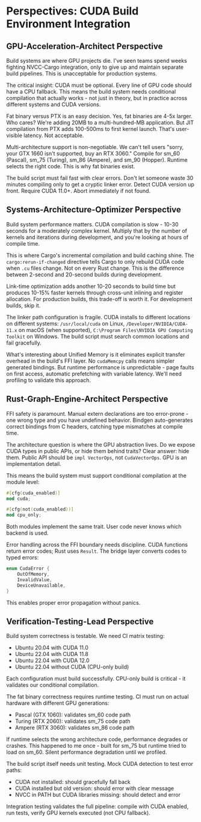 # Perspectives: CUDA Build Environment Integration

## GPU-Acceleration-Architect Perspective

Build systems are where GPU projects die. I've seen teams spend weeks fighting NVCC-Cargo integration, only to give up and maintain separate build pipelines. This is unacceptable for production systems.

The critical insight: CUDA must be optional. Every line of GPU code should have a CPU fallback. This means the build system needs conditional compilation that actually works - not just in theory, but in practice across different systems and CUDA versions.

Fat binary versus PTX is an easy decision. Yes, fat binaries are 4-5x larger. Who cares? We're adding 20MB to a multi-hundred-MB application. But JIT compilation from PTX adds 100-500ms to first kernel launch. That's user-visible latency. Not acceptable.

Multi-architecture support is non-negotiable. We can't tell users "sorry, your GTX 1660 isn't supported, buy an RTX 3060." Compile for sm_60 (Pascal), sm_75 (Turing), sm_86 (Ampere), and sm_90 (Hopper). Runtime selects the right code. This is why fat binaries exist.

The build script must fail fast with clear errors. Don't let someone waste 30 minutes compiling only to get a cryptic linker error. Detect CUDA version up front. Require CUDA 11.0+. Abort immediately if not found.

## Systems-Architecture-Optimizer Perspective

Build system performance matters. CUDA compilation is slow - 10-30 seconds for a moderately complex kernel. Multiply that by the number of kernels and iterations during development, and you're looking at hours of compile time.

This is where Cargo's incremental compilation and build caching shine. The `cargo:rerun-if-changed` directive tells Cargo to only rebuild CUDA code when `.cu` files change. Not on every Rust change. This is the difference between 2-second and 20-second builds during development.

Link-time optimization adds another 10-20 seconds to build time but produces 10-15% faster kernels through cross-unit inlining and register allocation. For production builds, this trade-off is worth it. For development builds, skip it.

The linker path configuration is fragile. CUDA installs to different locations on different systems: `/usr/local/cuda` on Linux, `/Developer/NVIDIA/CUDA-11.x` on macOS (when supported), `C:\Program Files\NVIDIA GPU Computing Toolkit` on Windows. The build script must search common locations and fail gracefully.

What's interesting about Unified Memory is it eliminates explicit transfer overhead in the build's FFI layer. No `cudaMemcpy` calls means simpler generated bindings. But runtime performance is unpredictable - page faults on first access, automatic prefetching with variable latency. We'll need profiling to validate this approach.

## Rust-Graph-Engine-Architect Perspective

FFI safety is paramount. Manual extern declarations are too error-prone - one wrong type and you have undefined behavior. Bindgen auto-generates correct bindings from C headers, catching type mismatches at compile time.

The architecture question is where the GPU abstraction lives. Do we expose CUDA types in public APIs, or hide them behind traits? Clear answer: hide them. Public API should be `impl VectorOps`, not `CudaVectorOps`. GPU is an implementation detail.

This means the build system must support conditional compilation at the module level:
```rust
#[cfg(cuda_enabled)]
mod cuda;

#[cfg(not(cuda_enabled))]
mod cpu_only;
```

Both modules implement the same trait. User code never knows which backend is used.

Error handling across the FFI boundary needs discipline. CUDA functions return error codes; Rust uses `Result`. The bridge layer converts codes to typed errors:
```rust
enum CudaError {
    OutOfMemory,
    InvalidValue,
    DeviceUnavailable,
}
```

This enables proper error propagation without panics.

## Verification-Testing-Lead Perspective

Build system correctness is testable. We need CI matrix testing:
- Ubuntu 20.04 with CUDA 11.0
- Ubuntu 22.04 with CUDA 11.8
- Ubuntu 22.04 with CUDA 12.0
- Ubuntu 22.04 without CUDA (CPU-only build)

Each configuration must build successfully. CPU-only build is critical - it validates our conditional compilation.

The fat binary correctness requires runtime testing. CI must run on actual hardware with different GPU generations:
- Pascal (GTX 1060): validates sm_60 code path
- Turing (RTX 2060): validates sm_75 code path
- Ampere (RTX 3060): validates sm_86 code path

If runtime selects the wrong architecture code, performance degrades or crashes. This happened to me once - built for sm_75 but runtime tried to load on sm_60. Silent performance degradation until we profiled.

The build script itself needs unit testing. Mock CUDA detection to test error paths:
- CUDA not installed: should gracefully fall back
- CUDA installed but old version: should error with clear message
- NVCC in PATH but CUDA libraries missing: should detect and error

Integration testing validates the full pipeline: compile with CUDA enabled, run tests, verify GPU kernels executed (not CPU fallback).
